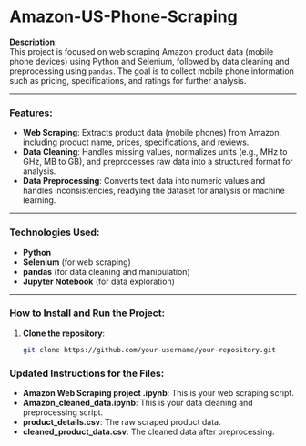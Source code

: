 # Amazon-US-Phone-Scraping

**Description**:  
This project is focused on web scraping Amazon product data (mobile phone devices) using Python and Selenium, followed by data cleaning and preprocessing using `pandas`. The goal is to collect mobile phone information such as pricing, specifications, and ratings for further analysis.

---

### Features:
- **Web Scraping**: Extracts product data (mobile phones) from Amazon, including product name, prices, specifications, and reviews.
- **Data Cleaning**: Handles missing values, normalizes units (e.g., MHz to GHz, MB to GB), and preprocesses raw data into a structured format for analysis.
- **Data Preprocessing**: Converts text data into numeric values and handles inconsistencies, readying the dataset for analysis or machine learning.

---

### Technologies Used:
- **Python**
- **Selenium** (for web scraping)
- **pandas** (for data cleaning and manipulation)
- **Jupyter Notebook** (for data exploration)

---

### How to Install and Run the Project:
1. **Clone the repository**:
   ```bash
   git clone https://github.com/your-username/your-repository.git

### Updated Instructions for the Files:
- **Amazon Web Scraping project .ipynb**: This is your web scraping script.
- **Amazon_cleaned_data.ipynb**: This is your data cleaning and preprocessing script.
- **product_details.csv**: The raw scraped product data.
- **cleaned_product_data.csv**: The cleaned data after preprocessing.
